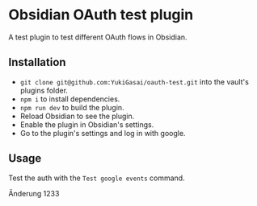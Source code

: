 # Obsidian OAuth test plugin

A test plugin to test different OAuth flows in Obsidian.

## Installation

- `git clone git@github.com:YukiGasai/oauth-test.git` into the vault's plugins folder.
- `npm i` to install dependencies.
- `npm run dev` to build the plugin.
- Reload Obsidian to see the plugin.
- Enable the plugin in Obsidian's settings.
- Go to the plugin's settings and log in with google.

## Usage

Test the auth with the `Test google events` command.

Änderung
1233